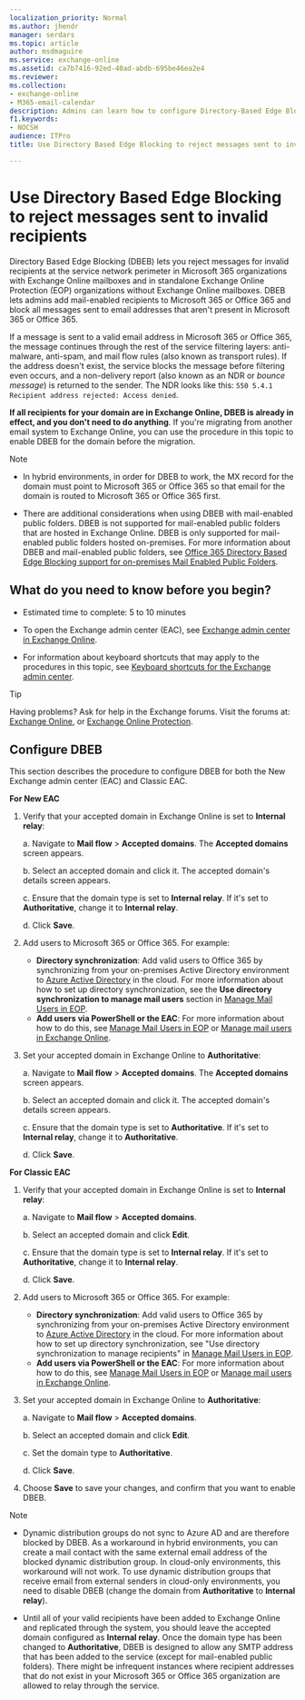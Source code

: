 ```yaml
---
localization_priority: Normal
ms.author: jhendr
manager: serdars
ms.topic: article
author: msdmaguire
ms.service: exchange-online
ms.assetid: ca7b7416-92ed-40ad-abdb-695be46ea2e4
ms.reviewer:
ms.collection:
- exchange-online
- M365-email-calendar
description: Admins can learn how to configure Directory-Based Edge Blocking (DBDB) to reject messages sent to invalid recipients in Exchange Online and Exchange Online Protection during a migration.
f1.keywords:
- NOCSH
audience: ITPro
title: Use Directory Based Edge Blocking to reject messages sent to invalid recipients

---
```


# Use Directory Based Edge Blocking to reject messages sent to invalid recipients

Directory Based Edge Blocking (DBEB) lets you reject messages for invalid recipients at the service network perimeter in Microsoft 365 organizations with Exchange Online mailboxes and in standalone Exchange Online Protection (EOP) organizations without Exchange Online mailboxes. DBEB lets admins add mail-enabled recipients to Microsoft 365 or Office 365 and block all messages sent to email addresses that aren't present in Microsoft 365 or Office 365.

If a message is sent to a valid email address in Microsoft 365 or Office 365, the message continues through the rest of the service filtering layers: anti-malware, anti-spam, and mail flow rules (also known as transport rules). If the address doesn't exist, the service blocks the message before filtering even occurs, and a non-delivery report (also known as an NDR or _bounce message_) is returned to the sender. The NDR looks like this: `550 5.4.1 Recipient address rejected: Access denied`.

**If all recipients for your domain are in Exchange Online, DBEB is already in effect, and you don't need to do anything**. If you're migrating from another email system to Exchange Online, you can use the procedure in this topic to enable DBEB for the domain before the migration.

> [!NOTE]
>
> - In hybrid environments, in order for DBEB to work, the MX record for the domain must point to Microsoft 365 or Office 365 so that email for the domain is routed to Microsoft 365 or Office 365 first.
>
> - There are additional considerations when using DBEB with mail-enabled public folders. DBEB is not supported for mail-enabled public folders that are hosted in Exchange Online. DBEB is only supported for mail-enabled public folders hosted on-premises. For more information about DBEB and mail-enabled public folders, see [Office 365 Directory Based Edge Blocking support for on-premises Mail Enabled Public Folders](https://techcommunity.microsoft.com/t5/Exchange-Team-Blog/Office-365-Directory-Based-Edge-Blocking-support-for-on-premises/ba-p/606740).

## What do you need to know before you begin?

- Estimated time to complete: 5 to 10 minutes

- To open the Exchange admin center (EAC), see [Exchange admin center in Exchange Online](../exchange-admin-center.md).

- For information about keyboard shortcuts that may apply to the procedures in this topic, see [Keyboard shortcuts for the Exchange admin center](../accessibility/keyboard-shortcuts-in-admin-center.md).

> [!TIP]
> Having problems? Ask for help in the Exchange forums. Visit the forums at: [Exchange Online](https://social.technet.microsoft.com/forums/msonline/home?forum=onlineservicesexchange), or [Exchange Online Protection](https://social.technet.microsoft.com/forums/forefront/home?forum=FOPE).

## Configure DBEB

This section describes the procedure to configure DBEB for both the New Exchange admin center (EAC) and Classic EAC.

**For New EAC**

1. Verify that your accepted domain in Exchange Online is set to **Internal relay**:

    a. Navigate to **Mail flow** \> **Accepted domains**. The **Accepted domains** screen appears.
    
    b. Select an accepted domain and click it. The accepted domain's details screen appears.
    
    c. Ensure that the domain type is set to **Internal relay**. If it's set to **Authoritative**, change it to **Internal relay**.
    
    d. Click **Save**.

2. Add users to Microsoft 365 or Office 365. For example:
    - **Directory synchronization**: Add valid users to Office 365 by synchronizing from your on-premises Active Directory environment to [Azure Active Directory](https://docs.microsoft.com/azure/active-directory/) in the cloud. For more information about how to set up directory synchronization, see the **Use directory synchronization to manage mail users** section in [Manage Mail Users in EOP](https://docs.microsoft.com/microsoft-365/security/office-365-security/manage-mail-users-in-eop).
    - **Add users via PowerShell or the EAC**: For more information about how to do this, see [Manage Mail Users in EOP](https://docs.microsoft.com/microsoft-365/security/office-365-security/manage-mail-users-in-eop) or [Manage mail users in Exchange Online](../recipients-in-exchange-online/manage-mail-users.md).

3. Set your accepted domain in Exchange Online to **Authoritative**:

    a. Navigate to **Mail flow** \> **Accepted domains**. The **Accepted domains** screen appears.
    
    b. Select an accepted domain and click it. The accepted domain's details screen appears.
    
    c. Ensure that the domain type is set to **Authoritative**. If it's set to **Internal relay**, change it to **Authoritative**.
    
    d. Click **Save**.

**For Classic EAC**

1. Verify that your accepted domain in Exchange Online is set to **Internal relay**:

    a. Navigate to **Mail flow** \> **Accepted domains**.
    
    b. Select an accepted domain and click **Edit**.
    
    c. Ensure that the domain type is set to **Internal relay**. If it's set to **Authoritative**, change it to **Internal relay**.
    
    d. Click **Save**.

2. Add users to Microsoft 365 or Office 365. For example:
   - **Directory synchronization**: Add valid users to Office 365 by synchronizing from your on-premises Active Directory environment to [Azure Active Directory](/azure/active-directory/) in the cloud. For more information about how to set up directory synchronization, see "Use directory synchronization to manage recipients" in [Manage Mail Users in EOP](/microsoft-365/security/office-365-security/manage-mail-users-in-eop).
   - **Add users via PowerShell or the EAC**: For more information about how to do this, see [Manage Mail Users in EOP](/microsoft-365/security/office-365-security/manage-mail-users-in-eop) or [Manage mail users in Exchange Online](../recipients-in-exchange-online/manage-mail-users.md).

3. Set your accepted domain in Exchange Online to **Authoritative**:

    a. Navigate to **Mail flow** \> **Accepted domains**.
    
    b. Select an accepted domain and click **Edit**.
    
    c. Set the domain type to **Authoritative**.
    
    d. Click **Save**.

4. Choose **Save** to save your changes, and confirm that you want to enable DBEB.

> [!NOTE]
>
> - Dynamic distribution groups do not sync to Azure AD and are therefore blocked by DBEB. As a workaround in hybrid environments, you can create a mail contact with the same external email address of the blocked dynamic distribution group. In cloud-only environments, this workaround will not work. To use dynamic distribution groups that receive email from external senders in cloud-only environments, you need to disable DBEB (change the domain from **Authoritative** to **Internal relay**).
>
> - Until all of your valid recipients have been added to Exchange Online and replicated through the system, you should leave the accepted domain configured as **Internal relay**. Once the domain type has been changed to **Authoritative**, DBEB is designed to allow any SMTP address that has been added to the service (except for mail-enabled public folders). There might be infrequent instances where recipient addresses that do not exist in your Microsoft 365 or Office 365 organization are allowed to relay through the service.